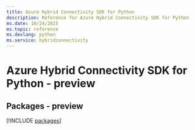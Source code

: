 ```yaml
---
title: Azure Hybrid Connectivity SDK for Python
description: Reference for Azure Hybrid Connectivity SDK for Python
ms.date: 10/24/2025
ms.topic: reference
ms.devlang: python
ms.service: hybridconnectivity
---
```

# Azure Hybrid Connectivity SDK for Python - preview
## Packages - preview
[!INCLUDE [packages](hybrid-connectivity-index.md)]